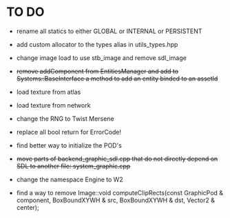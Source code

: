# TO DO

* rename all statics to either GLOBAL or INTERNAL or PERSISTENT

* add custom allocator to the types alias in utils_types.hpp

* change image load to use stb_image and remove sdl_image

* ~~remove addComponent from EntitiesManager and add to Systems::BaseInterface a method to add an entity binded to an assetId~~

* load texture from atlas

* load texture from network

* change the RNG to Twist Mersene

* replace all bool return for ErrorCode!

* find better way to initialize the POD's

* ~~move parts of backend_graphic_sdl.cpp that do not directly depend on SDL to another file: system_graphic.cpp~~

* change the namespace Engine to W2

* find a way to remove Image::void computeClipRects(const GraphicPod & component, BoxBoundXYWH & src, BoxBoundXYWH & dst, Vector2 & center);

